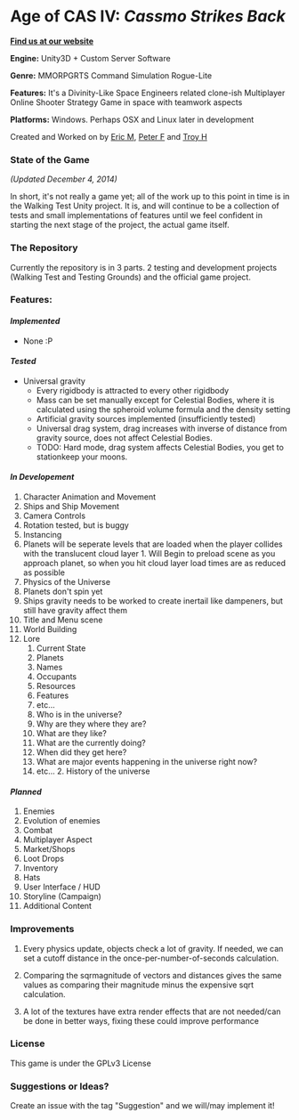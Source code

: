 Age of CAS IV: *Cassmo Strikes Back*
====================

[**Find us at our website**](https://rting.github.io/Cassmo_Website_and_Wiki/)

**Engine:** Unity3D + Custom Server Software

**Genre:** MMORPGRTS Command Simulation Rogue-Lite

**Features:** It's a Divinity-Like Space Engineers related clone-ish Multiplayer Online Shooter Strategy Game in space with teamwork aspects

**Platforms:** Windows. Perhaps OSX and Linux later in development

Created and Worked on by [Eric M](https://github.com/ErisMik), [Peter F](https://github.com/PeterFajner) and [Troy H](https://github.com/TroyNH)

### State of the Game
*(Updated December 4, 2014)*

In short, it's not really a game yet; all of the work up to this point in time is in the Walking Test Unity project. It is, and will continue to be a collection of tests and small implementations of features until we feel confident in starting the next stage of the project, the actual game itself.

### The Repository
Currently the repository is in 3 parts. 2 testing and development projects (Walking Test and Testing Grounds) and the official game project.

### Features:

#### *Implemented*
- None :P

#### *Tested*
- Universal gravity
  - Every rigidbody is attracted to every other rigidbody
  - Mass can be set manually except for Celestial Bodies, where it is calculated using the spheroid volume formula and the density setting
  - Artificial gravity sources implemented (insufficiently tested)
  - Universal drag system, drag increases with inverse of distance from gravity source, does not affect Celestial Bodies.
  - TODO: Hard mode, drag system affects Celestial Bodies, you get to stationkeep your moons.
  
#### *In Developement*
1. Character Animation and Movement
2. Ships and Ship Movement
2. Camera Controls
  1. Rotation tested, but is buggy
3. Instancing
  1. Planets will be seperate levels that are loaded when the player collides with the translucent cloud layer
    1. Will Begin to preload scene as you approach planet, so when you hit cloud layer load times are as reduced as possible
4. Physics of the Universe
  1. Planets don't spin yet
  2. Ships gravity needs to be worked to create inertail like dampeners, but still have gravity affect them 
5. Title and Menu scene
6. World Building
  1. Lore
     1. Current State
      1. Planets
        1. Names
        2. Occupants
        3. Resources
        4. Features
        5. etc...
      2. Who is in the universe?
      3. Why are they where they are?
      4. What are they like?
      5. What are the currently doing?
      6. When did they get here?
      7. What are major events happening in the universe right now?
      8. etc...
    2. History of the universe

#### *Planned*
1. Enemies
2. Evolution of enemies 
3. Combat
4. Multiplayer Aspect
5. Market/Shops
6. Loot Drops
7. Inventory
8. Hats
9. User Interface / HUD
10. Storyline (Campaign)
11. Additional Content

### Improvements
1. Every physics update, objects check a lot of gravity. If needed, we can set a cutoff distance in the once-per-number-of-seconds calculation. 

2. Comparing the sqrmagnitude of vectors and distances gives the same values as comparing their magnitude minus the expensive sqrt calculation.

3. A lot of the textures have extra render effects that are not needed/can be done in better ways, fixing these could improve performance

### License
This game is under the GPLv3 License

### Suggestions or Ideas?
Create an issue with the tag "Suggestion" and we will/may implement it!